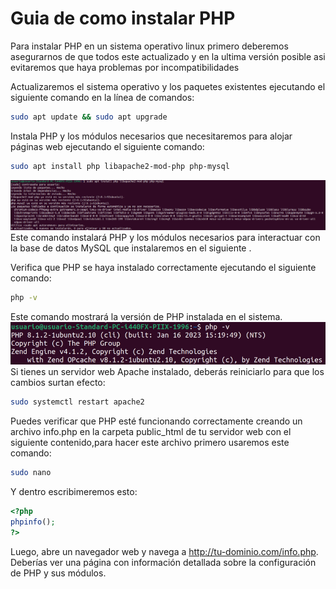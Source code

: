 # Guia de como instalar PHP 
Para instalar PHP en un sistema operativo linux primero deberemos asegurarnos de que todos este actualizado y en la ultima versión posible asi evitaremos que haya problemas por incompatibilidades

Actualizaremos el sistema operativo y los paquetes existentes ejecutando el siguiente comando en la línea de comandos:
```bash
sudo apt update && sudo apt upgrade
```
Instala PHP y los módulos necesarios que necesitaremos para alojar páginas web ejecutando el siguiente comando:
```bash
sudo apt install php libapache2-mod-php php-mysql
```
![php1](https://github.com/AlvaroAMGX/Practica_2_Trimestre_SRI/blob/main/capturas/php1.png)
Este comando instalará PHP y los módulos necesarios para interactuar con la base de datos MySQL que instalaremos en el siguiente .

Verifica que PHP se haya instalado correctamente ejecutando el siguiente comando:
```bash
php -v
```
Este comando mostrará la versión de PHP instalada en el sistema.
![php1](https://github.com/AlvaroAMGX/Practica_2_Trimestre_SRI/blob/main/capturas/php2.png)
Si tienes un servidor web Apache instalado, deberás reiniciarlo para que los cambios surtan efecto:
```bash
sudo systemctl restart apache2
```
Puedes verificar que PHP esté funcionando correctamente creando un archivo info.php en la carpeta public_html de tu servidor web con el siguiente contenido,para hacer este archivo primero usaremos este comando:
```bash
sudo nano 
```
Y dentro escribimeremos esto:
```php
<?php
phpinfo();
?>
```
Luego, abre un navegador web y navega a http://tu-dominio.com/info.php. Deberías ver una página con información detallada sobre la configuración de PHP y sus módulos.

